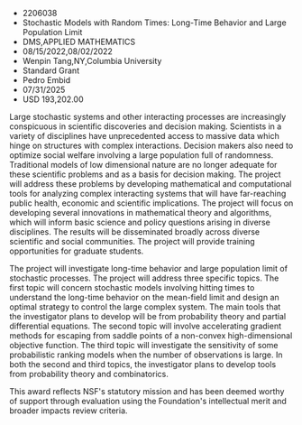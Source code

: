 
* 2206038
* Stochastic Models with Random Times: Long-Time Behavior and Large Population Limit
* DMS,APPLIED MATHEMATICS
* 08/15/2022,08/02/2022
* Wenpin Tang,NY,Columbia University
* Standard Grant
* Pedro Embid
* 07/31/2025
* USD 193,202.00

Large stochastic systems and other interacting processes are increasingly
conspicuous in scientific discoveries and decision making. Scientists in a
variety of disciplines have unprecedented access to massive data which hinge on
structures with complex interactions. Decision makers also need to optimize
social welfare involving a large population full of randomness. Traditional
models of low dimensional nature are no longer adequate for these scientific
problems and as a basis for decision making. The project will address these
problems by developing mathematical and computational tools for analyzing
complex interacting systems that will have far-reaching public health, economic
and scientific implications. The project will focus on developing several
innovations in mathematical theory and algorithms, which will inform basic
science and policy questions arising in diverse disciplines. The results will be
disseminated broadly across diverse scientific and social communities. The
project will provide training opportunities for graduate students.

The project will investigate long-time behavior and large population limit of
stochastic processes. The project will address three specific topics. The first
topic will concern stochastic models involving hitting times to understand the
long-time behavior on the mean-field limit and design an optimal strategy to
control the large complex system. The main tools that the investigator plans to
develop will be from probability theory and partial differential equations. The
second topic will involve accelerating gradient methods for escaping from saddle
points of a non-convex high-dimensional objective function. The third topic will
investigate the sensitivity of some probabilistic ranking models when the number
of observations is large. In both the second and third topics, the investigator
plans to develop tools from probability theory and combinatorics.

This award reflects NSF's statutory mission and has been deemed worthy of
support through evaluation using the Foundation's intellectual merit and broader
impacts review criteria.

